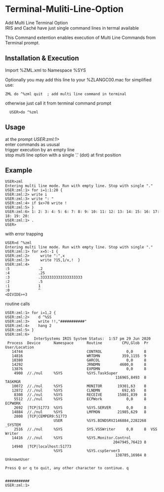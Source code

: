 # Terminal-Muliti-Line-Option
Add Multi Line Terminal Option  
IRIS and Caché have just single command lines in termal available  

This Command extention enables execution of Multi Line Commands from Terminal prompt.

## Installation & Execution ## 
Import %ZML.xml to Namespace %SYS  

Optionally you may add this line to your %ZLANGC00.mac for simplified use:
~~~
ZML do ^%zml quit  ; add multi line command in terminal
~~~

otherwise just call it from terminal command prompt
~~~
  USER>do ^%zml
~~~

## Usage ##
at the prompt _USER:zml:1>_  
enter commands as ususal  
trigger execution by an empty line  
stop multi line option with a single '.' (dot) at first position  

## Example ###
~~~
USER>zml
Entering multi line mode. Run with empty line. Stop with single "."
USER:zml:1> for i=1:1:20 {
USER:zml:2> write i
USER:zml:3> write ": "
USER:zml:4> if $x>70 write !
USER:zml:5> }
USER:zml:6> 1: 2: 3: 4: 5: 6: 7: 8: 9: 10: 11: 12: 13: 14: 15: 16: 17:
18: 19: 20:
USER:zml:1> .
USER>
~~~
  with error trapping
~~~
USER>d ^%zml
Entering multi line mode. Run with empty line. Stop with single "."
USER:zml:1> for x=5:-1 {
USER:zml:2>     write ":",x
USER:zml:3>     write ?15,1/x,!  }
USER:zml:4>
:5             .2
:4             .25
:3             .3333333333333333333
:2             .5
:1             1
:0             ^
<DIVIDE>+3
~~~
 routine calls
~~~
USER:zml:1> for i=1,2 {
USER:zml:2>    d ^%SS
USER:zml:3>    write !!,"###########"
USER:zml:4>    hang 2
USER:zml:5> }
USER:zml:6>
             InterSystems IRIS System Status:  1:57 pm 29 Jun 2020
 Process  Device      Namespace      Routine         CPU,Glob  Pr User/Location
   14744                             CONTROL           0,0     8
   14816                             WRTDMN          359,1155  9
   10380                             GARCOL            0,0     8
   14292                             JRNDMN         4600,0     8
   13876                             EXPDMN            0,0     8
    4908  //./nul     %SYS           %SYS.TaskSuper
                                                  116965,8493  8  TASKMGR
   10072  //./nul     %SYS           MONITOR       19301,63    8
   12872  //./nul     %SYS           CLNDMN          692,65    8
    8308  //./nul     %SYS           RECEIVE       15801,839   8
    5512  //./nul     %SYS           ECPWork           0,0     8  ECPWORK
    2692  |TCP|51773  %SYS           %SYS.SERVER       0,0     8
   14884  //./nul     %SYS           LMFMON        21985,629   8
    2808  |TCP|CEMPER9:51773
                      USER           %SYS.BINDSRV2146884,2282268  _SYSTEM
    2516  //./nul     %SYS           SYS.VSSWriter     0,0     8  VSS Writer
   14416  //./nul     %SYS           %SYS.Monitor.Control
                                                 2047945,76423 8
   14940  |TCP|localhost:51773
                      %SYS           %SYS.cspServer3
                                                  138785,16984 8  UnknownUser
 
Press Q or q to quit, any other character to continue. q
 
 
###########
USER:zml:1>
~~~
